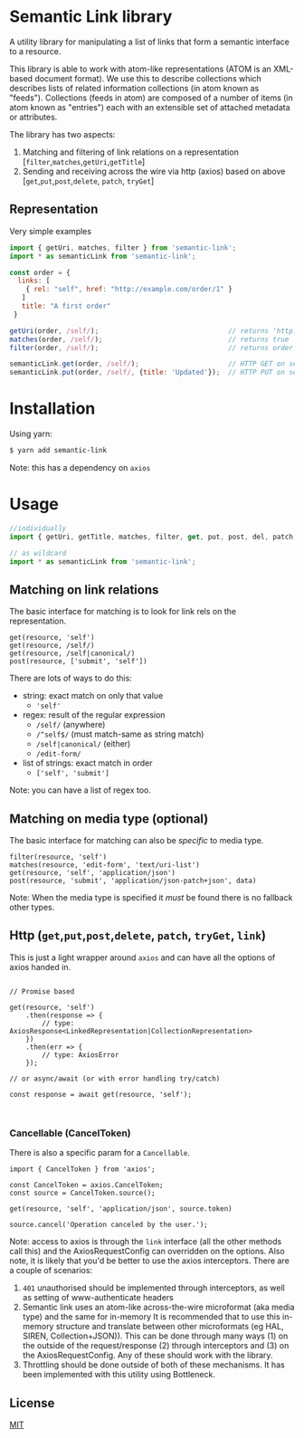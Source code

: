 # Semantic Link library

A utility library for manipulating a list of links that form a semantic interface to a resource.

This library is able to work with atom-like representations (ATOM is an XML-based document format). We use this
to describe collections which describes lists of related information collections (in atom known as "feeds").
Collections (feeds in atom) are composed of a number of items (in atom known as "entries") each with an extensible set
of attached metadata or attributes.

The library has two aspects:

1. Matching and filtering of link relations on a representation [`filter`,`matches`,`getUri`,`getTitle`]
2. Sending and receiving across the wire via http (axios) based on above [`get`,`put`,`post`,`delete`, `patch`, `tryGet`]

## Representation

Very simple examples

```js
import { getUri, matches, filter } from 'semantic-link';
import * as semanticLink from 'semantic-link';

const order = {
  links: [
    { rel: "self", href: "http://example.com/order/1" }
   ]
   title: "A first order"
 }

getUri(order, /self/);                                // returns 'http://example.com/order/1'
matches(order, /self/);                               // returns true
filter(order, /self/);                                // returns order object

semanticLink.get(order, /self/);                      // HTTP GET on self link to return representation (via axios)
semanticLink.put(order, /self/, {title: 'Updated'});  // HTTP PUT on self link to send back data

```

# Installation

Using yarn:

```bash
$ yarn add semantic-link
```

Note: this has a dependency on `axios`

# Usage

```js
//individually
import { getUri, getTitle, matches, filter, get, put, post, del, patch, tryGet } from 'semantic-link';

// as wildcard
import * as semanticLink from 'semantic-link';
```

## Matching on link relations

The basic interface for matching is to look for link rels on the representation.

```
get(resource, 'self')
get(resource, /self/)
get(resource, /self|canonical/)
post(resource, ['submit', 'self'])
```

There are lots of ways to do this:

* string: exact match on only that value
  * `'self'`
* regex: result of the regular expression
  * `/self/`  (anywhere)
  * `/^self$/`  (must match-same as string match)
  * `/self|canonical/` (either)
  * `/edit-form/`
* list of strings: exact match in order
  * `['self', 'submit']`

Note: you can have a list of regex too.


## Matching on media type (optional)

The basic interface for matching can also be *specific* to media type.

```
filter(resource, 'self')
matches(resource, 'edit-form', 'text/uri-list')
get(resource, 'self', 'application/json')
post(resource, 'submit', 'application/json-patch+json', data)
```

Note: When the media type is specified it *must* be found there is no fallback other types.

## Http (`get`,`put`,`post`,`delete`, `patch`, `tryGet`, `link`)

This is just a light wrapper around `axios` and can have all the options of axios handed in.

```

// Promise based

get(resource, 'self')
    .then(response => {
        // type: AxiosResponse<LinkedRepresentation|CollectionRepresentation>
    })
    .then(err => {
        // type: AxiosError
    });

// or async/await (or with error handling try/catch)

const response = await get(resource, 'self');



```

### Cancellable (CancelToken)

There is also a specific param for a `Cancellable`.

```
import { CancelToken } from 'axios';

const CancelToken = axios.CancelToken;
const source = CancelToken.source();

get(resource, 'self', 'application/json', source.token)

source.cancel('Operation canceled by the user.');
```

Note: access to axios is through the `link` interface (all the other methods call this) and the AxiosRequestConfig can
overridden on the options. Also note, it is likely that you'd be better to use the axios interceptors. There are a couple
of scenarios:

1. `401` unauthorised should be implemented through interceptors, as well as setting of www-authenticate headers
2. Semantic link uses an atom-like across-the-wire microformat (aka media type) and the same for in-memory
It is recommended that to use this in-memory structure and translate between other microformats
(eg HAL, SIREN, Collection+JSON)). This can be done through many ways (1) on the outside of the request/response (2)
through interceptors and (3) on the AxiosRequestConfig. Any of these should work with the library.
3. Throttling should be done outside of both of these mechanisms. It has been implemented with this utility using
Bottleneck.

## License

[MIT](http://opensource.org/licenses/MIT)

